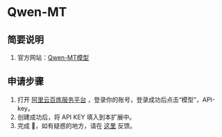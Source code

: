# Qwen-MT

## 简要说明

1. 官方网站：[Qwen-MT模型](https://help.aliyun.com/model-studio/machine-translation)

## 申请步骤

1. 打开 [阿里云百炼服务平台](https://bailian.aliyun.com/) ，登录你的账号，登录成功后点击“模型”，API-key。
2. 创建成功后，将 API KEY 填入到本扩展中。
3. 完成 🎉，如有疑惑的地方，请在 [这里](https://github.com/immersive-translate/immersive-translate/issues/137) 反馈。

